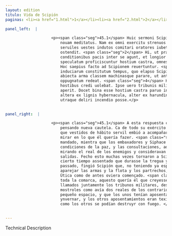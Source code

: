 ```yaml
---
layout: edition
titulo: Vida de Scipión
paginas: <li><a href="1.html">1</a></li><li><a href="2.html">2</a></li><li><a href="3.html">3</a></li><li><a href="4.html">4</a></li><li><a href="5.html">5</a></li><li><a href="6.html">6</a></li><li><a href="7.html">7</a></li><li><a href="8.html">8</a></li><li><a href="9.html">9</a></li><li><a href="10.html">10</a></li><li><a href="11.html">11</a></li><li><a href="12.html">12</a></li><li><a href="13.html">13</a></li><li><a href="14.html">14</a></li><li><a href="15.html">15</a></li><li><a href="16.html">16</a></li><li><a href="17.html">17</a></li><li><a href="18.html">18</a></li><li><a href="19.html">19</a></li><li><a href="20.html">20</a></li><li><a href="21.html">21</a></li><li><a href="22.html">22</a></li><li><a href="23.html">23</a></li><li><a href="24.html">24</a></li><li><a href="25.html">25</a></li><li><a href="26.html">26</a></li><li><a href="27.html">27</a></li><li><a href="28.html">28</a></li><li><a href="29.html">29</a></li><li><a href="30.html">30</a></li><li><a href="31.html">31</a></li><li><a href="32.html">32</a></li><li><a href="33.html">33</a></li><li><a href="34.html">34</a></li><li><a href="35.html">35</a></li><li><a href="36.html">36</a></li><li><a href="37.html">37</a></li><li><a href="38.html">38</a></li><li><a href="39.html">39</a></li><li><a href="40.html">40</a></li><li><a href="41.html">41</a></li><li><a href="42.html">42</a></li><li><a href="43.html">43</a></li><li><a href="44.html">44</a></li><li><a href="45.html">45</a></li><li><a href="46.html">46</a></li><li><a href="47.html">47</a></li><li><a href="48.html">48</a></li><li><a href="49.html">49</a></li><li><a href="50.html">50</a></li><li><a href="51.html">51</a></li><li><a href="52.html">52</a></li><li><a href="53.html">53</a></li><li><a href="54.html">54</a></li><li><a href="55.html">55</a></li><li><a href="56.html">56</a></li><li><a href="57.html">57</a></li><li><a href="58.html">58</a></li><li><a href="59.html">59</a></li><li><a href="60.html">60</a></li><li><a href="61.html">61</a></li><li><a href="62.html">62</a></li><li><a href="63.html">63</a></li><li><a href="64.html">64</a></li><li><a href="65.html">65</a></li><li><a href="66.html">66</a></li><li><a href="67.html">67</a></li><li><a href="68.html">68</a></li><li><a href="69.html">69</a></li><li><a href="70.html">70</a></li><li><a href="71.html">71</a></li><li><a href="72.html">72</a></li><li><a href="73.html">73</a></li><li><a href="74.html">74</a></li>

panel_left:  |

                    <p><span class="seg">45.1</span> Huic sermoni Scipio aures adhibendas putat solerti animo rem
                        nouam meditatus. Nam ex omni exercitu strenuos milites deligit, quos
                        seruiles uestes indutos comitari oratores iubet, et quid fieri uelit
                        ostendit. <span class="seg">2</span> Hi, ut praeceptum erat, dum legati et Siphax de
                        conditionibus pacis inter se agunt, et longior consulto producitur sermo,
                        speculatum proficiscuntur hostium castra, omnes aditus exitusque explorant.
                        Hoc saepius facto ad Scipionem reuertuntur. <span class="seg">3</span> Certum erat
                        induciarum constitutum tempus, quo elapso Scipio simulat se omni spe pacis
                        abiecta arma classem machinasque parare, ut antea orsus fuerat Vticam
                        oppugnatum redeat. <span class="seg">4</span> Hoc quam late per regionem uulgari, hoc ab
                        hostibus credi uolebat. Ipse uero tribunis militum conuocatis consilium suum
                        aperit. Docet bina esse hostium castra paruo inter se diuisa spatio, quorum
                        altera ex lignis hybernacula, alter ex harundinibus contexta habeant,
                        utraque deliri incendio posse.</p>
                

panel_right:  |

                    <p><span class="seg">45.1</span> A esta respuesta con ánimo astuto, pensó Scipión dar oreja
                        pensando nueva cautela. Ca de todo su exército eligió valientes guerreros
                        que vestidos de hábito servil embió a acompañar a los embaxadores y mandoles
                        mirar en lo que él quería fazer. <span class="seg">2</span> Estos, segund les fuera
                        mandado, mientra que los embaxadores y Siphace communicavan entre sí las
                        condiciones de la paz, y las consultaciones, adrede se alongavan, andavan
                        mirando el real de los enemigos y consideravan todas las entradas y las
                        salidas. Fecho esto muchas vezes tornaron a Scipión. <span class="seg">3</span> Estava un
                        cierto tiempo assentado que durasse la tregua y, quan este tiempo fue
                        passado, fingió Scipión que, no teniendo ya esperança de la paz, le convenía
                        aparejar las armas y la flota y los partrechos, para bolver a combatir a
                        Útica como de antes oviera començado. <span class="seg">4</span> Aquesto se divulgava por
                        toda la comarca, aquesto quería él que creyessen los enemigos, y él,
                        llamados juntamente los tribunos militares, descubrioles su acuerdo y
                        mostroles como avía dos reales de los contrarios divisos entre sí por
                        pequeño espacio, y que los unos tenían aposentamientos de madera para
                        ynvernar, y los otros aposentamientos eran texidos de cañas, y assí los unos
                        como los otros se podían destruyr con fuego. </p>
                

---
```


Technical Description 